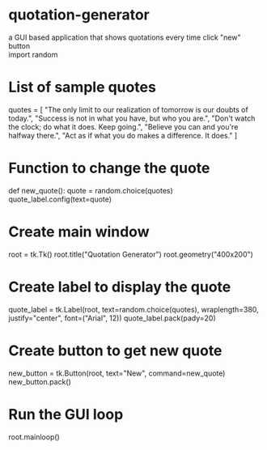 # quotation-generator
a GUI based application that shows quotations every time click "new" button
<br>
import random

# List of sample quotes
quotes = [
    "The only limit to our realization of tomorrow is our doubts of today.",
    "Success is not in what you have, but who you are.",
    "Don't watch the clock; do what it does. Keep going.",
    "Believe you can and you're halfway there.",
    "Act as if what you do makes a difference. It does."
]

# Function to change the quote
def new_quote():
    quote = random.choice(quotes)
    quote_label.config(text=quote)

# Create main window
root = tk.Tk()
root.title("Quotation Generator")
root.geometry("400x200")

# Create label to display the quote
quote_label = tk.Label(root, text=random.choice(quotes), wraplength=380, justify="center", font=("Arial", 12))
quote_label.pack(pady=20)

# Create button to get new quote
new_button = tk.Button(root, text="New", command=new_quote)
new_button.pack()

# Run the GUI loop
root.mainloop()
